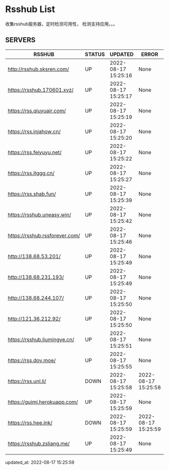 # Rsshub List

收集rsshub服务器，定时检测可用性， 检测支持应用。。。


## SERVERS

|  RSSHUB   | STATUS  | UPDATED  | ERROR  | TWITTER |  
|  ----  | ----  | ----  | ----  | ---- |  
| http://rsshub.sksren.com/ | UP | 2022-08-17 15:25:16 | None |OK|  
| https://rsshub.170601.xyz/ | UP | 2022-08-17 15:25:17 | None |OK|  
| https://rss.qiuyuair.com/ | UP | 2022-08-17 15:25:19 | None ||  
| https://rss.injahow.cn/ | UP | 2022-08-17 15:25:20 | None ||  
| https://rss.feiyuyu.net/ | UP | 2022-08-17 15:25:22 | None ||  
| https://rss.itggg.cn/ | UP | 2022-08-17 15:25:27 | None ||  
| https://rss.shab.fun/ | UP | 2022-08-17 15:25:39 | None |OK|  
| https://rsshub.uneasy.win/ | UP | 2022-08-17 15:25:42 | None |OK|  
| https://rsshub.rssforever.com/ | UP | 2022-08-17 15:25:46 | None |OK|  
| http://138.68.53.201/ | UP | 2022-08-17 15:25:49 | None ||  
| http://138.68.231.193/ | UP | 2022-08-17 15:25:49 | None ||  
| http://138.68.244.107/ | UP | 2022-08-17 15:25:50 | None ||  
| http://121.36.212.92/ | UP | 2022-08-17 15:25:50 | None ||  
| https://rsshub.liumingye.cn/ | UP | 2022-08-17 15:25:51 | None ||  
| https://rss.dov.moe/ | UP | 2022-08-17 15:25:55 | None |OK|  
| https://rss.unl.li/ | DOWN | 2022-08-17 15:25:58 | 2022-08-17 15:25:58 |  
| https://guimi.herokuapp.com/ | UP | 2022-08-17 15:25:59 | None ||  
| https://rss.hee.ink/ | DOWN | 2022-08-17 15:25:59 | 2022-08-17 15:25:59 |  
| https://rsshub.zsliang.me/ | UP | 2022-08-17 15:25:49 | None |OK|  
  

updated_at: 2022-08-17 15:25:59  
